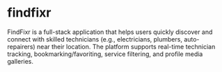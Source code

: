 # findfixr
FindFixr is a full-stack application that helps users quickly discover and connect with skilled technicians (e.g., electricians, plumbers, auto-repairers) near their location. The platform supports real-time technician tracking, bookmarking/favoriting, service filtering, and profile media galleries.
